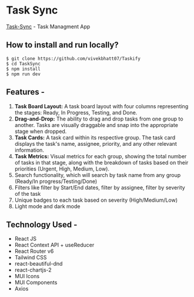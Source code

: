 # Task Sync

[Task-Sync]() - Task Managment App

## How to install and run locally?

```
$ git clone https://github.com/vivekbhatt07/Taskify
$ cd TaskSync
$ npm install
$ npm run dev
```

## Features -

1. **Task Board Layout:** A task board layout with four columns representing the stages: Ready, In Progress, Testing, and Done.
2. **Drag-and-Drop:** The ability to drag and drop tasks from one group to another. Tasks are visually draggable and snap into the appropriate stage when dropped.
3. **Task Cards:** A task card within its respective group. The task card displays the task's name, assignee, priority, and any other relevant information.
4. **Task Metrics:** Visual metrics for each group, showing the total number of tasks in that stage, along with the breakdown of tasks based on their priorities (Urgent, High, Medium, Low).
5. Search functionality, which will search by task name from any group (Ready/In progress/Testing/Done)
6. Filters like filter by Start/End dates, filter by assignee, filter by severity of the task
7. Unique badges to each task based on severity (High/Medium/Low)
8. Light mode and dark mode

## Technology Used -

- React JS
- React Context API + useReducer
- React Router v6
- Tailwind CSS
- react-beautiful-dnd
- react-chartjs-2
- MUI Icons
- MUI Components
- Axios

